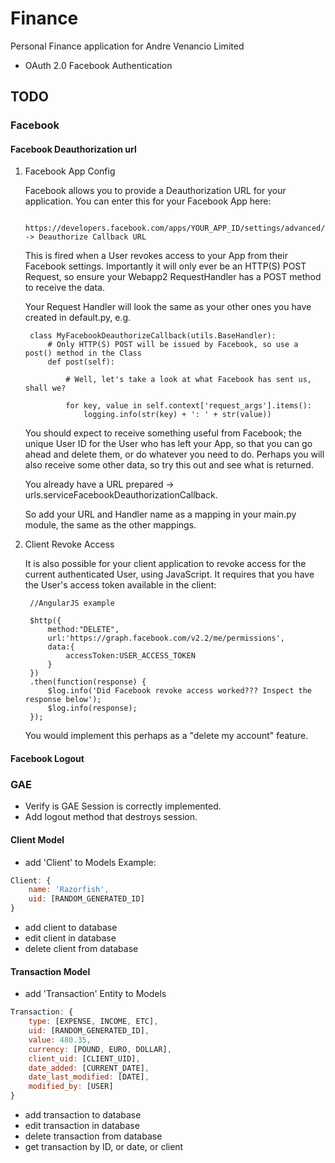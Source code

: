 Finance
========

Personal Finance application for Andre Venancio Limited

* OAuth 2.0 Facebook Authentication


## TODO

### Facebook

#### Facebook Deauthorization url 

1. Facebook App Config

    Facebook allows you to provide a Deauthorization URL for your application. You can enter this for your Facebook App here:

        https://developers.facebook.com/apps/YOUR_APP_ID/settings/advanced/ -> Deauthorize Callback URL

    This is fired when a User revokes access to your App from their Facebook settings. Importantly it will only ever be an HTTP(S) POST Request, so ensure your Webapp2 RequestHandler has a POST method to receive the data.


    Your Request Handler will look the same as your other ones you have created in default.py, e.g.

        class MyFacebookDeauthorizeCallback(utils.BaseHandler):
            # Only HTTP(S) POST will be issued by Facebook, so use a post() method in the Class
            def post(self):

                # Well, let's take a look at what Facebook has sent us, shall we?

                for key, value in self.context['request_args'].items():
                    logging.info(str(key) + ': ' + str(value))


    You should expect to receive something useful from Facebook; the unique User ID for the User who has left your App, so that you can go ahead and delete them, or do whatever you need to do. Perhaps you will also receive some other data, so try this out and see what is returned.

    You already have a URL prepared -> urls.serviceFacebookDeauthorizationCallback.

    So add your URL and Handler name as a mapping in your main.py module, the same as the other mappings.

2. Client Revoke Access

    It is also possible for your client application to revoke access for the current authenticated User, using JavaScript. It requires that you have the User's access token available in the client:

        //AngularJS example

        $http({
            method:"DELETE",
            url:'https://graph.facebook.com/v2.2/me/permissions',
            data:{
                accessToken:USER_ACCESS_TOKEN
            }
        })
        .then(function(response) {
            $log.info('Did Facebook revoke access worked??? Inspect the response below');
            $log.info(response);
        });

    You would implement this perhaps as a "delete my account" feature.

#### Facebook Logout


### GAE
* Verify is GAE Session is correctly implemented.
* Add logout method that destroys session.

#### Client Model
* add 'Client' to Models
Example:
```javascript
Client: {
    name: 'Razorfish',
    uid: [RANDOM_GENERATED_ID]
}
```

* add client to database
* edit client in database
* delete client from database

#### Transaction Model
* add 'Transaction' Entity to Models
```javascript
Transaction: {
    type: [EXPENSE, INCOME, ETC],
    uid: [RANDOM_GENERATED_ID],
    value: 480.35,
    currency: [POUND, EURO, DOLLAR],
    client_uid: [CLIENT_UID],
    date_added: [CURRENT_DATE],
    date_last_modified: [DATE],
    modified_by: [USER]
}
```
* add transaction to database
* edit transaction in database
* delete transaction from database
* get transaction by ID, or date, or client